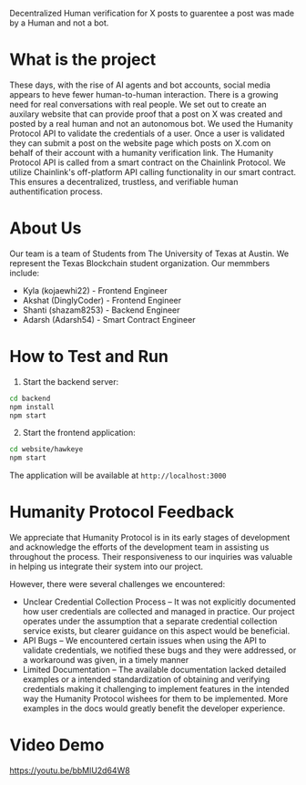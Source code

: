Decentralized Human verification for X posts to guarentee a post was made by a Human and not a bot.

# What is the project
These days, with the rise of AI agents and bot accounts, social media appears to heve fewer human-to-human interaction. There is a growing need for real conversations with real people. We set out to create an auxilary website that can provide proof that a post on X was created and posted by a real human and not an autonomous bot.
We used the Humanity Protocol API to validate the credentials of a user. Once a user is validated they can submit a post on the website page which posts on X.com on behalf of their account with a humanity verification link. 
The Humanity Protocol API is called from a smart contract on the Chainlink Protocol. We utilize Chainlink's off-platform API calling functionality in our smart contract. This ensures a decentralized, trustless, and verifiable human authentification process.


# About Us
Our team is a team of Students from The University of Texas at Austin. We represent the Texas Blockchain student organization. 
Our memmbers include:

- Kyla (kojaewhi22) - Frontend Engineer
- Akshat (DinglyCoder) - Frontend Engineer
- Shanti (shazam8253) - Backend Engineer
- Adarsh (Adarsh54) - Smart Contract Engineer

# How to Test and Run

1. Start the backend server:
```bash
cd backend
npm install
npm start
```

2. Start the frontend application:
```bash
cd website/hawkeye
npm start
```

The application will be available at `http://localhost:3000`

# Humanity Protocol Feedback
We appreciate that Humanity Protocol is in its early stages of development and acknowledge the efforts of the development team in assisting us throughout the process. Their responsiveness to our inquiries was valuable in helping us integrate their system into our project.

However, there were several challenges we encountered:

* Unclear Credential Collection Process – It was not explicitly documented how user credentials are collected and managed in practice. Our project operates under the assumption that a separate credential collection service exists, but clearer guidance on this aspect would be beneficial.
* API Bugs – We encountered certain issues when using the API to validate credentials, we notified these bugs and they were addressed, or a workaround was given, in a timely manner
* Limited Documentation – The available documentation lacked detailed examples or a intended standardization of obtaining and verifying credentials making it challenging to implement features in the intended way the Humanity Protocol wishees for them to be implemented. More examples in the docs would greatly benefit the developer experience.

# Video Demo
https://youtu.be/bbMlU2d64W8


